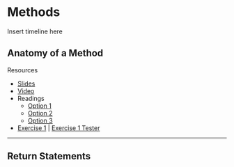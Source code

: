 # Methods

Insert timeline here


## Anatomy of a Method
Resources

- [Slides](https://drive.google.com/open?id=1w1CslBeWrUOoMpjy-n8wgeZJNHFzaKaQ-Se9YHlfVeQ)
- [Video](TBD)
- Readings
  - [Option 1](TBD)
  - [Option 2](TBD)
  - [Option 3](TBD)
- [Exercise 1](../U2%20Methods/Method%20Anatomy/1.2%20Exercises/Add10.java) | [Exercise 1 Tester](../U2%20Methods/Method%20Anatomy/1.2%20Exercises/Add10Tester.java)


***
## Return Statements

